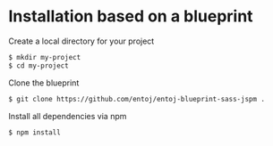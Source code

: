 # Installation based on a blueprint

Create a local directory for your project
```bash
$ mkdir my-project
$ cd my-project
```

Clone the blueprint
```bash
$ git clone https://github.com/entoj/entoj-blueprint-sass-jspm .
```

Install all dependencies via npm
```bash
$ npm install
```

